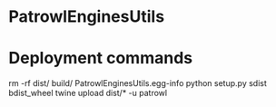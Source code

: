# PatrowlEnginesUtils

# Deployment commands
rm -rf dist/ build/ PatrowlEnginesUtils.egg-info
python setup.py sdist bdist_wheel
twine upload dist/* -u patrowl
